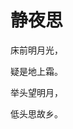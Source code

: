 
<html lang="en">
<head>
    <meta charset="UTF-8">
    <title>DM</title>
    <style type="text/css">
        body{
            background-image:url(0.jpg);
            background-size:100% 100%;
            height:100%;
            }
        html{
            height:100%;
        }
    </style>  
</head>
<body>
<h1>静夜思</h1>
<p>床前明月光，</p>
<p>疑是地上霜。</p>
<p>举头望明月，</p>
<p>低头思故乡。</p>
</body>
</html>

